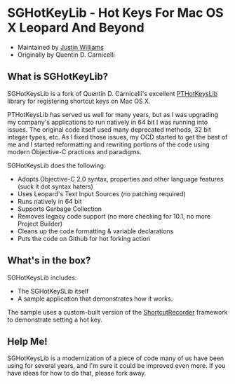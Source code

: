 SGHotKeyLib - Hot Keys For Mac OS X Leopard And Beyond
=========================

* Maintained by [Justin Williams](http://carpeaqua.com)
* Originally by Quentin D. Carnicelli

What is SGHotKeyLib?
-------------------------

SGHotKeysLib is a fork of Quentin D. Carnicelli's excellent [PTHotKeysLib](http://rogueamoeba.com/sources/) library for registering shortcut keys on Mac OS X.

PTHotKeysLib has served us well for many years, but as I was upgrading my company's applications to run natively in 64 bit I was running into issues.  The original code itself used many deprecated methods, 32 bit integer types, etc.  As I fixed those issues, my OCD started to get the best of me and I started reformatting and rewriting portions of the code using modern Objective-C practices and paradigms.  

SGHotKeysLib does the following:

* Adopts Objective-C 2.0 syntax, properties and other language features (suck it dot syntax haters)
* Uses Leopard's Text Input Sources (no patching required)
* Runs natively in 64 bit
* Supports Garbage Collection
* Removes legacy code support (no more checking for 10.1, no more Project Builder)
* Cleans up the code formatting & variable declarations
* Puts the code on Github for hot forking action

What's in the box?
-------------------------

SGHotKeysLib includes:

* The SGHotKeySLib itself 
* A sample application that demonstrates how it works.  

The sample uses a custom-built version of the [ShortcutRecorder](http://code.google.com/p/shortcutrecorder/) framework to demonstrate setting a hot key.  

Help Me!
-------------------------

SGHotKeysLib is a modernization of a piece of code many of us have been using for several years, and I'm sure it could be improved even more.  If you have ideas for how to do that, please fork away. 